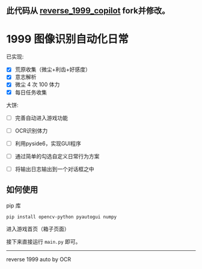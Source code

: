 ## 此代码从 [reverse_1999_copilot](https://github.com/BrackRat/reverse_1999_copilot.git) fork并修改。

# 1999 图像识别自动化日常

已实现:
- [x] 荒原收集（微尘+利齿+好感度）
- [x] 意志解析
- [x] 微尘 4 次 100 体力
- [x] 每日任务收集

大饼:
- [ ] 完善自动进入游戏功能
- [ ] OCR识别体力
- [ ] 利用pyside6，实现GUI程序
- [ ] 通过简单的勾选自定义日常行为方案
- [ ] 将输出日志输出到一个对话框之中


## 如何使用
pip 库
```shell
pip install opencv-python pyautogui numpy
```

进入游戏首页（箱子页面）

接下来直接运行 `main.py` 即可。
***

reverse 1999 auto by OCR